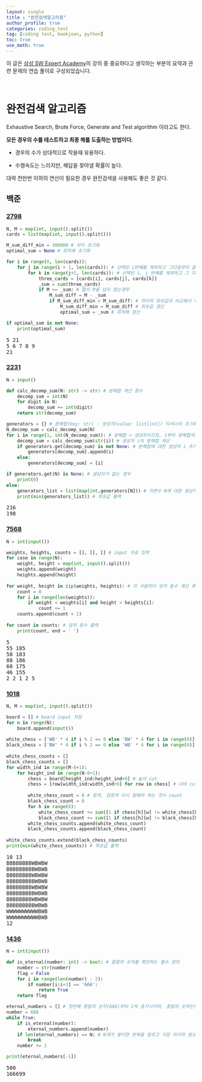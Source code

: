 ```yaml
---
layout: single
title : "완전검색알고리즘"
author_profile: true
categories: coding_test
tag: [coding test, baekjoon, python] 
toc: true
use_math: true
---
```


<head>
  <style>
    table.dataframe {
      white-space: normal;
      width: 100%;
      height: 240px;
      display: block;
      overflow: auto;
      font-family: Arial, sans-serif;
      font-size: 0.9rem;
      line-height: 20px;
      text-align: center;
      border: 0px !important;
    }

    table.dataframe th {
      text-align: center;
      font-weight: bold;
      padding: 8px;
    }
    
    table.dataframe td {
      text-align: center;
      padding: 8px;
    }
    
    table.dataframe tr:hover {
      background: #b8d1f3; 
    }
    
    .output_prompt {
      overflow: auto;
      font-size: 0.9rem;
      line-height: 1.45;
      border-radius: 0.3rem;
      -webkit-overflow-scrolling: touch;
      padding: 0.8rem;
      margin-top: 0;
      margin-bottom: 15px;
      font: 1rem Consolas, "Liberation Mono", Menlo, Courier, monospace;
      color: $code-text-color;
      border: solid 1px $border-color;
      border-radius: 0.3rem;
      word-break: normal;
      white-space: pre;
    }

  .dataframe tbody tr th:only-of-type {
      vertical-align: middle;
  }

  .dataframe tbody tr th {
      vertical-align: top;
  }

  .dataframe thead th {
      text-align: center !important;
      padding: 8px;
  }

  .page__content p {
      margin: 0 0 0px !important;
  }

  .page__content p > strong {
    font-size: 0.8rem !important;
  }

  </style>
</head>



이 글은 [삼성 SW Expert Academy](https://swexpertacademy.com/main/learn/course/subjectList.do?courseId=AVuPDN86AAXw5UW6)의 강의 중 중요하다고 생각하는 부분의 요약과 관련 문제의 연습 풀이로 구성되었습니다.

<br>


# 완전검색 알고리즘


Exhaustive Search, Brute Force, Generate and Test algorithm 이라고도 한다.


**모든 경우의 수를 테스트하고 최종 해를 도출하는 방법이다.**


- 경우의 수가 상대적으로 작을때 유용하다.

- 수행속도는 느리지만, 해답을 찾아낼 확률이 높다.

대략 천만번 이하의 연산이 필요한 경우 완전검색을 사용해도 좋은 것 같다.


## 백준


### [2798](https://www.acmicpc.net/problem/2798)



```python
N, M = map(int, input().split())
cards = list(map(int, input().split()))

M_sum_diff_min = 300000 # 차이 초기화
optimal_sum = None # 최적해 초기화

for i in range(0, len(cards)):
    for j in range(i + 1, len(cards)): # 선택된 i번째를 제외하고 그다음부터 끝까지
        for k in range(j+1, len(cards)): # 선택된 i, j 번째를 제외하고 그 다음부터 끝까지
            three_cards = [cards[i], cards[j], cards[k]]
            _sum = sum(three_cards)
            if M >= _sum: # 합이 M을 넘지 않는경우
                M_sum_diff = M - _sum
                if M_sum_diff_min > M_sum_diff: # 차이의 최솟값과 비교해서 더 작은경우
                    M_sum_diff_min = M_sum_diff # 최솟값 갱신
                    optimal_sum = _sum # 최적해 갱신

if optimal_sum is not None:
    print(optimal_sum)            
```

<pre>
5 21
5 6 7 8 9
21
</pre>
### [2231](https://www.acmicpc.net/problem/2231)



```python
N = input()

def calc_decomp_sum(N: str) -> str: # 분해합 계산 함수
    decomp_sum = int(N)
    for digit in N:
        decomp_sum += int(digit)
    return str(decomp_sum)

generators = {} # 분해합(key: str) : 생성자(value: list[int]) 딕셔너리 초기화
N_decomp_sum = calc_decomp_sum(N)
for i in range(1, int(N_decomp_sum)): # 분해합 > 생성자이므로, 1부터 분해합까지 순회
    decomp_sum = calc_decomp_sum(str(i)) # 생성자 i의 분해합 계산
    if generators.get(decomp_sum) is not None: # 분해합에 대한 생성자 i 추가
        generators[decomp_sum].append(i)
    else:
        generators[decomp_sum] = [i]

if generators.get(N) is None: # 생성자가 없는 경우
    print(0)
else:
    generators_list = list(map(int,generators[N])) # 자연수 N에 대한 생성자 조회
    print(min(generators_list)) # 최솟값 출력
```

<pre>
216
198
</pre>
### [7568](https://www.acmicpc.net/problem/7568)



```python
N = int(input())

weights, heights, counts = [], [], [] # input 자료 입력
for case in range(N):
    weight, height = map(int, input().split())
    weights.append(weight)
    heights.append(height)
    
for weight, height in zip(weights, heights): # 각 사람마다 덩치 등수 계산 후 counts에 저장
    count = 0
    for i in range(len(weights)):
        if weight < weights[i] and height < heights[i]: 
            count += 1
    counts.append(count + 1)
    
for count in counts: # 덩치 등수 출력
    print(count, end = ' ')
```

<pre>
5
55 185
58 183
88 186
60 175
46 155
2 2 1 2 5 
</pre>
### [1018](https://www.acmicpc.net/problem/1018)



```python
N, M = map(int, input().split())

board = [] # board input 저장
for n in range(N):
    board.append(input())
    
white_chess = ['WB' * 4 if i % 2 == 0 else 'BW' * 4 for i in range(8)]
black_chess = ['BW' * 4 if i % 2 == 0 else 'WB' * 4 for i in range(8)]
    
white_chess_counts = []
black_chess_counts = []
for width_ind in range(M-8+1):
    for height_ind in range(N-8+1):
        chess = board[height_ind:height_ind+9] # 높이 cut
        chess = [row[width_ind:width_ind+9] for row in chess] # 너비 cut
        
        white_chess_count = 0 # 흰색, 검정색 다시 칠해야 하는 갯수 count
        black_chess_count = 0
        for h in range(8):
            white_chess_count += sum([1 if chess[h][w] != white_chess[h][w] else 0 for w in range(8)])
            black_chess_count += sum([1 if chess[h][w] != black_chess[h][w] else 0 for w in range(8)])
        white_chess_counts.append(white_chess_count)
        black_chess_counts.append(black_chess_count)
        
white_chess_counts.extend(black_chess_counts)
print(min(white_chess_counts)) # 최솟값 출력
```

<pre>
10 13
BBBBBBBBWBWBW
BBBBBBBBBWBWB
BBBBBBBBWBWBW
BBBBBBBBBWBWB
BBBBBBBBWBWBW
BBBBBBBBBWBWB
BBBBBBBBWBWBW
BBBBBBBBBWBWB
WWWWWWWWWWBWB
WWWWWWWWWWBWB
12
</pre>
### [1436](https://www.acmicpc.net/problem/1436)



```python
N = int(input())

def is_eternal(number: int) -> bool: # 종말의 숫자를 확인하는 함수 정의
    number = str(number)
    flag = False
    for i in range(len(number) - 2):
        if number[i:i+3] == '666':
            return True
    return flag

eternal_numbers = [] # 첫번째 종말의 숫자(666)부터 1씩 증가시키며, 종말의 숫자인지 확인 후 저장
number = 666
while True:
    if is_eternal(number):
        eternal_numbers.append(number)
    if len(eternal_numbers) == N: # N개가 쌓이면 반복을 멈추고 가장 마지막 원소 출력
        break
    number += 1

print(eternal_numbers[-1])
```

<pre>
500
166699
</pre>